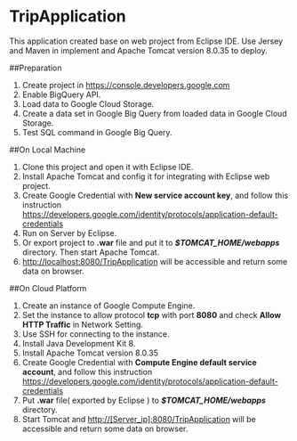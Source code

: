 # TripApplication

This application created base on web project from Eclipse IDE. 
Use Jersey and Maven in implement and Apache Tomcat version 8.0.35 to deploy.

##Preparation
1. Create project in https://console.developers.google.com
2. Enable BigQuery API.
3. Load data to Google Cloud Storage.
4. Create a data set in Google Big Query from loaded data in Google Cloud Storage.
5. Test SQL command in Google Big Query.

##On Local Machine

1. Clone this project and open it with Eclipse IDE.
2. Install Apache Tomcat and config it for integrating with Eclipse web project.
3. Create Google Credential with **New service account key**, and follow this instruction https://developers.google.com/identity/protocols/application-default-credentials
4. Run on Server by Eclipse. 
5. Or export project to **.war** file and put it to ***$TOMCAT_HOME/webapps*** directory. Then start Apache Tomcat.
6. <http://localhost:8080/TripApplication> will be accessible and return some data on browser.

##On Cloud Platform

1. Create an instance of Google Compute Engine.
2. Set the instance to allow protocol **tcp** with port **8080** and check **Allow HTTP Traffic** in Network Setting.
3. Use SSH for connecting to the instance.
4. Install Java Development Kit 8.
5. Install Apache Tomcat version 8.0.35
6. Create Google Credential with **Compute Engine default service account**, and follow this instruction https://developers.google.com/identity/protocols/application-default-credentials
7. Put **.war** file( exported by Eclipse ) to ***$TOMCAT_HOME/webapps*** directory.
8. Start Tomcat and <http://[Server_ip]:8080/TripApplication> will be accessible and return some data on browser.